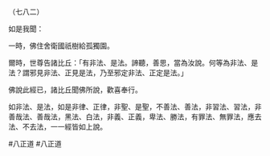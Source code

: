 （七八二）

如是我聞：

一時，佛住舍衛國祇樹給孤獨園。

爾時，世尊告諸比丘：「有非法、是法。諦聽，善思，當為汝說。何等為非法、是法？謂邪見非法、正見是法，乃至邪定非法、正定是法。」

佛說此經已，諸比丘聞佛所說，歡喜奉行。

如非法、是法，如是非律、正律，非聖、是聖，不善法、善法，非習法、習法，非善哉法、善哉法，黑法、白法，非義、正義，卑法、勝法，有罪法、無罪法，應去法、不去法，一一經皆如上說。



#八正道
#八正道

